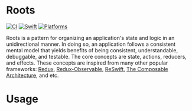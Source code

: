 # Roots

[![CI](https://img.shields.io/github/workflow/status/jjgp/swift-roots/CI/main?label=CI&style=flat-square)](https://github.com/jjgp/swift-roots/actions?query=workflow%3ACI)
[![Swift](https://img.shields.io/badge/Swift-5.6-orange?style=flat-square)](https://img.shields.io/badge/Swift-5.3_5.4_5.5_5.6-Orange?style=flat-square)
[![Platforms](https://img.shields.io/badge/Platforms-iOS_macOS-yellowgreen?style=flat-square)](https://img.shields.io/badge/Platforms-macOS_iOS_tvOS_watchOS_Linux_Windows-Green?style=flat-square)

Roots is a pattern for organizing an application's state and logic in an unidirectional manner. In doing so, an
application follows a consistent mental model that yields benefits of being consistent, understandable, debuggable,
and testable. The core concepts are state, actions, reducers, and effects. These concepts are inspired from many
other popular frameworks: [Redux](https://github.com/reduxjs/redux),
[Redux-Observable](https://github.com/redux-observable/redux-observable),
[ReSwift](https://github.com/ReSwift/ReSwift),
[The Composable Architecture](https://github.com/pointfreeco/swift-composable-architecture), and etc.

# Usage
